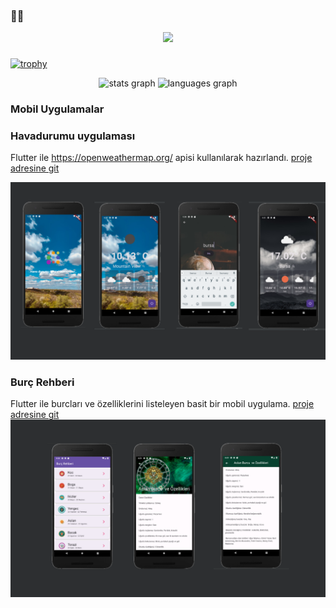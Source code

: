 ### 👋👋

<!--
**byrktrgrkm/byrktrgrkm** is a ✨ _special_ ✨ repository because its `README.md` (this file) appears on your GitHub profile.

Here are some ideas to get you started:

- 🔭 I’m currently working on ...
- 🌱 I’m currently learning ...
- 👯 I’m looking to collaborate on ...
- 🤔 I’m looking for help with ...
- 💬 Ask me about ...
- 📫 How to reach me: ...
- 😄 Pronouns: ...
- ⚡ Fun fact: ...
-->

<div align="center">
  <img src="https://profile-counter.glitch.me/byrktrgrkm/count.svg?"  />
</div>

###

[![trophy](https://github-profile-trophy.vercel.app/?username=gorkembayraktar)](https://github.com/ryo-ma/github-profile-trophy)

<div align="center">
  <img src="https://github-readme-stats.vercel.app/api?hide_title=false&hide_rank=false&show_icons=true&include_all_commits=true&count_private=true&disable_animations=false&theme=dracula&locale=en&hide_border=false&username=gorkembayraktar" height="150" alt="stats graph"  />
  <img src="https://github-readme-stats.vercel.app/api/top-langs?locale=en&hide_title=false&layout=compact&card_width=320&langs_count=5&theme=dracula&hide_border=false&username=gorkembayraktar" height="150" alt="languages graph"  />
</div>

### Mobil Uygulamalar

### Havadurumu uygulaması
  Flutter ile https://openweathermap.org/ apisi kullanılarak hazırlandı.
   [proje adresine git](https://github.com/gorkembayraktar/weather_app)
  
![Uygulama Görselleri!](https://raw.githubusercontent.com/gorkembayraktar/weather_app/main/docs/output.png "Uygulama Görselleri")

### Burç Rehberi
  Flutter ile burcları ve özelliklerini listeleyen basit bir mobil uygulama.
  [proje adresine git](https://github.com/gorkembayraktar/horoscope_guide_app)
![Uygulama Görselleri!](https://raw.githubusercontent.com/gorkembayraktar/horoscope_guide_app/main/docs/output.png "Uygulama Görselleri")


